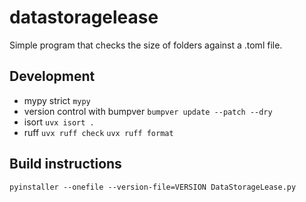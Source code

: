 # datastoragelease
Simple program that checks the size of folders against a .toml file.

## Development
* mypy strict `mypy`
* version control with bumpver `bumpver update --patch --dry`
* isort `uvx isort .`
* ruff `uvx ruff check` `uvx ruff format`

## Build instructions
`pyinstaller --onefile --version-file=VERSION DataStorageLease.py`